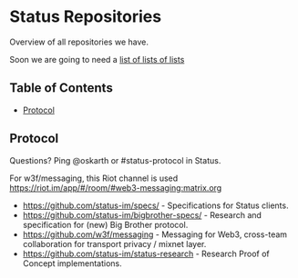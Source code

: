 # Status Repositories

Overview of all repositories we have.

Soon we are going to need a [list of lists of lists](https://en.wikipedia.org/wiki/List_of_lists_of_lists)

## Table of Contents

- [Protocol](#protocol)

## Protocol

Questions? Ping @oskarth or #status-protocol in Status.

For w3f/messaging, this Riot channel is used https://riot.im/app/#/room/#web3-messaging:matrix.org

- https://github.com/status-im/specs/ - Specifications for Status clients.
- https://github.com/status-im/bigbrother-specs/ - Research and specification for (new) Big Brother protocol.
- https://github.com/w3f/messaging - Messaging for Web3, cross-team collaboration for transport privacy / mixnet layer.
- https://github.com/status-im/status-research - Research Proof of Concept implementations.
